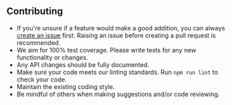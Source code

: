 ## Contributing

* If you're unsure if a feature would make a good addition, you can always [create an issue](https://github.com/nspragg/go-filehound/issues/new) first. Raising an issue before creating a pull request is recommended. 
* We aim for 100% test coverage. Please write tests for any new functionality or changes.
* Any API changes should be fully documented.
* Make sure your code meets our linting standards. Run `npm run lint` to check your code.
* Maintain the existing coding style.
* Be mindful of others when making suggestions and/or code reviewing.
